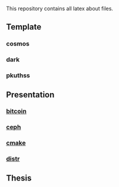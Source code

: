 This repository contains all latex about files.

## Template

### cosmos

### dark

### pkuthss

## Presentation

### [bitcoin](bitcoin/bitcoin.pdf)

### [ceph](ceph/ceph.pdf)

### [cmake](cmake/cmake.pdf)

### [distr](distr/distr.pdf)

## Thesis

